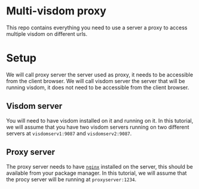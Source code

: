# Multi-visdom proxy

This repo contains everything you need to use a server a proxy to access multiple visdom on different urls.

# Setup

We will call proxy server the server used as proxy, it needs to be accessible from the client browser.
We will call visdom server the server that will be running visdom, it does not need to be accessible from the client browser.

## Visdom server

You will need to have visdom installed on it and running on it.
In this tutorial, we will assume that you have two visdom servers running on two different servers at `visdomserv1:9087` and `visdomserv2:9087`.

## Proxy server

The proxy server needs to have [`nginx`](https://www.nginx.com/) installed on the server, this should be available from your package manager.
In this tutorial, we will assume that the procy server will be running at `proxyserver:1234`.



